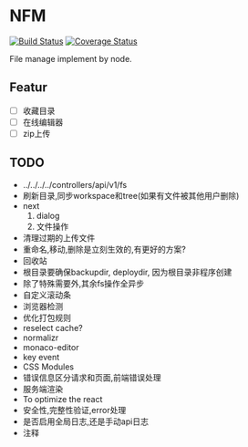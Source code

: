 # NFM

[![Build Status][travis-image]][travis-url] [![Coverage Status][coveralls-image]][coveralls-url]

File manage implement by node.

## Featur

- [ ] 收藏目录
- [ ] 在线编辑器
- [ ] zip上传

## TODO

* ../../../../controllers/api/v1/fs
* 刷新目录,同步workspace和tree(如果有文件被其他用户删除)
* next
	1. dialog
	2. 文件操作
* 清理过期的上传文件
* 重命名,移动,删除是立刻生效的,有更好的方案?
* 回收站
* 根目录要确保backupdir, deploydir, 因为根目录非程序创建
* 除了特殊需要外,其余fs操作全异步
* 自定义滚动条
* 浏览器检测
* 优化打包规则
* reselect cache?
* normalizr
* monaco-editor
* key event
* CSS Modules
* 错误信息区分请求和页面,前端错误处理
* 服务端渲染
* To optimize the react
* 安全性,完整性验证,error处理
* 是否启用全局日志,还是手动api日志
* 注释

  
[travis-image]: https://img.shields.io/travis/keenwon/nfm.svg?style=flat-square
[travis-url]: https://travis-ci.org/keenwon/nfm
[coveralls-image]: https://img.shields.io/coveralls/keenwon/nfm.svg?style=flat-square
[coveralls-url]: https://coveralls.io/github/keenwon/nfm?branch=master